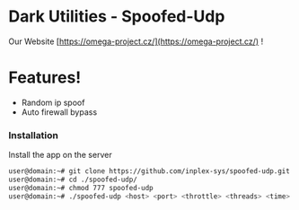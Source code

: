 # Dark Utilities - Spoofed-Udp

Our Website [https://omega-project.cz/](https://omega-project.cz/) !

# Features!

  - Random ip spoof
  - Auto firewall bypass

### Installation
Install the app on the server
```sh
user@domain:~# git clone https://github.com/inplex-sys/spoofed-udp.git
user@domain:~# cd ./spoofed-udp/
user@domain:~# chmod 777 spoofed-udp
user@domain:~# ./spoofed-udp <host> <port> <throttle> <threads> <time>
```
